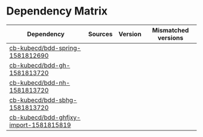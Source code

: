 # Dependency Matrix

Dependency | Sources | Version | Mismatched versions
---------- | ------- | ------- | -------------------
[cb-kubecd/bdd-spring-1581812690](https://github.com/cb-kubecd/bdd-spring-1581812690.git) |  | []() | 
[cb-kubecd/bdd-gh-1581813720](https://github.com/cb-kubecd/bdd-gh-1581813720.git) |  | []() | 
[cb-kubecd/bdd-nh-1581813720](https://github.com/cb-kubecd/bdd-nh-1581813720.git) |  | []() | 
[cb-kubecd/bdd-sbhg-1581813720](https://github.com/cb-kubecd/bdd-sbhg-1581813720.git) |  | []() | 
[cb-kubecd/bdd-ghfjxy-import-1581815819](https://github.com/cb-kubecd/bdd-ghfjxy-import-1581815819.git) |  | []() | 
